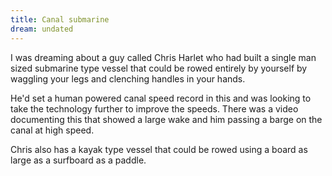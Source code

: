 ```yaml
---
title: Canal submarine
dream: undated
---
```


I was dreaming about a guy called Chris Harlet who had built a single man sized submarine type vessel that could be rowed entirely by yourself by waggling your legs and clenching handles in your hands.

He'd set a human powered canal speed record in this and was looking to take the technology further to improve the speeds. There was a video documenting this that showed a large wake and him passing a barge on the canal at high speed.

Chris also has a kayak type vessel that could be rowed using a board as large as a surfboard as a paddle.